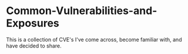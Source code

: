 # Common-Vulnerabilities-and-Exposures

This is a collection of CVE's I've come across, become familiar with, and have decided to share.
